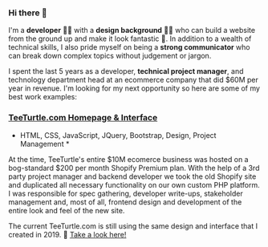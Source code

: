 ### Hi there 👋

I'm a **developer** 👨‍💻 with a **design background** 👨‍🎨 who can build a website from the ground up and make it look fantastic 💅. In addition to a wealth of technical skills, I also pride myself on being a **strong communicator** who can break down complex topics without judgement or jargon. 

I spent the last 5 years as a developer, **technical project manager**, and technology department head at an ecommerce company that did $60M per year in revenue. I'm looking for my next opportunity so here are some of my best work examples:

### [TeeTurtle.com Homepage & Interface](https://www.teeturtle.com/) 
* HTML, CSS, JavaScript, JQuery, Bootstrap, Design, Project Management *

At the time, TeeTurtle's entire $10M ecomerce business was hosted on a bog-standard $200 per month Shopify Premium plan. With the help of a 3rd party project manager and backend developer we took the old Shopify site and duplicated all necessary functionality on our own custom PHP platform. I was responsible for spec gathering, developer write-ups, stakeholder management and, most of all, frontend design and development of the entire look and feel of the new site. 

The current TeeTurtle.com is still using the same design and interface that I created in 2019. 🔗 [Take a look here!](https://www.teeturtle.com/)


<!--
**jpmalley/jpmalley** is a ✨ _special_ ✨ repository because its `README.md` (this file) appears on your GitHub profile.

Here are some ideas to get you started:

- 🔭 I’m currently working on ...
- 🌱 I’m currently learning ...
- 👯 I’m looking to collaborate on ...
- 🤔 I’m looking for help with ...
- 💬 Ask me about ...
- 📫 How to reach me: ...
- 😄 Pronouns: ...
- ⚡ Fun fact: ...
-->
